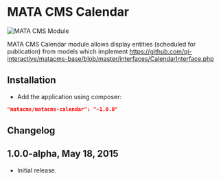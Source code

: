 MATA CMS Calendar
==========================================

![MATA CMS Module](https://s3-eu-west-1.amazonaws.com/qi-interactive/assets/mata-cms/gear-mata-logo%402x.png)


MATA CMS Calendar module allows display entities (scheduled for publication) from models which implement https://github.com/qi-interactive/matacms-base/blob/master/interfaces/CalendarInterface.php


Installation
------------

- Add the application using composer: 

```json
"matacms/matacms-calendar": "~1.0.0"
```

Changelog
---------

## 1.0.0-alpha, May 18, 2015

- Initial release.
